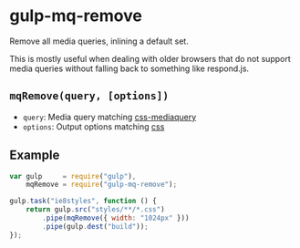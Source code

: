 # gulp-mq-remove

Remove all media queries, inlining a default set.

This is mostly useful when dealing with older browsers that do not support media queries without
falling back to something like respond.js.

## `mqRemove(query, [options])` 

* `query`: Media query matching [css-mediaquery](https://github.com/ericf/css-mediaquery)
* `options`: Output options matching [css](https://github.com/reworkcss/css)

## Example

```js
var gulp     = require("gulp"),
    mqRemove = require("gulp-mq-remove");

gulp.task("ie8styles", function () {
    return gulp.src("styles/**/*.css")
        .pipe(mqRemove({ width: "1024px" }))
        .pipe(gulp.dest("build"));
});
```
